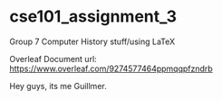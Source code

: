 # cse101_assignment_3
Group 7
Computer History stuff/using LaTeX

Overleaf Document url: https://www.overleaf.com/9274577464ppmqqpfzndrb

Hey guys, its me Guillmer.
